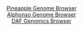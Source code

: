 <div id="Pineapple_Genome_Browser" align="center">
  <a href="https://igv.org/app/?sessionURL=blob:zZJdb5swGEb_i6VUm0QAQ4CAVE2kSz_XrQql6Ycq5IABJ2Az20BplP8.t9q0m1VqLjZN4sK8Mvh5js8WdJgLwigIgKVDR4cQaECUrI9Q3VT4K6qxAEGOKoE1wHGOOaYpBsEW5EhIFC..qC9LKRsRGAaRzbhGtGC6sHVUo2dGUS_0lNXGEasqtGIcScaFMeOoYwYpunGPV6hpdHW2rTtGhiQyUNWUjApmNJgWSa_.l_waJQWmrMZJ3VaSvAZIVB6VMdNz9ClcRmGaYiEu8HCWHYYXZ.GNPY_vT9yj._jb6TJ2lwcRKSiSLceHmxBaN44Fr8uRdeyGdzG5iHt5YkfT2eZsZH8.mD81hGNxCD04tSe.572gITTDT_9Ta_WQPZt33ciaCdV6fRsVV95lX9olm0.vz63JEHnsje47DVQsbZUNIC25F0BTs01Xcyx3_LKEU800fUWIMwKCh0cNSI7Sjdr.sAVyaJQzQODv7as.GmA8wxwEY980Pej7ljPxJqbvw522BS2v_h7e43jhe6YVWpab5KSSSugsEbQROqJU79JcL5735Hm5LlGkkJri9PS2mV4NJZvyzUketuvF_E2T1OGvl6iqvifTP3HvPUF0udpXuDsFJzp2Noti6a4ZGbyZPJJtH9EMDZs_ArJU3f3g5IzXSKr9aqJefxrXIU4QlWrQEUFWpCJyWCqOrAcBtGwlLkhZxZSJgBerD6ZmatAxP_4W1N497n4A">Pineapple Genome Browser</a>
</div>
<div id="Alphonso_Genome_Browser" align="center">
  <a href="https://igv.org/app/?sessionURL=blob:zZJdb9owGEb_iyWqTQr5JEkTCU2BlpZR2qkQWFtVkUmcYNWxU9tJoIj_PoM27aaTysWmSblwXjnx8xyfHWgQF5hREAJbt1zdsoAGxJq1M1hWBN3CEgkQ5pAIpAGOcsQRTREIdyCHQsL4_kZ9uZayEqFhYFl1S0gLpgtHhyV8YxS2Qk9ZaQwZIXDFOJSMC2PAYcMMXDTdFq1gVenqbEd3jQxKaEBSrRkVzKgQLZJW_S_5NUoKRFmJkrImEh8DJCqPypjpOfwSLWdRmiIhJmg7zvrRZBwtnMv48cobPsZ318vYW57NcEGhrDnqD3nHHsX3L5uOPdjOp3dxfT8lm_L1.6Lx5ajoOBdnl5sKcyT6lm.dO73Ad30FB9MMbf6n3urBp3aP3G1zm6nmq.107M_nBxZzWOGifrnA0bvdz8FeA4SltfIBpGvuh5apOaanubbXPSytc800A0WIMwzCp2cNSA7TF7X9aQfktlLWAIFe66NAGmA8QxyE3cA0fSsIbLfn98wgsPbaDtSc_D286tID37Qj2_aSHBOplM4SQSuhQ0r1Js314u1Eng.1vZRtg2fjG9SKCUFf63IU8WBwFf.BpQbU0ccrVEU_kuifmPeRILpcnaqbx2SeKtm8WmbZ0MoXk9u7uftw_S2.ttt3AR00Og1OzngJpdqvJur1p28N5BhSqQYNFniFCZbbpeLIWhBatqO0BSkjTHkIeLH6ZGqmZrnm5996Ovvn_Q8-">Alphonso Genome Browser</a>
</div>


<div id="DAF_Genomics_Browser" align="center">
  <a href="https://igv.org/app/?sessionURL=blob:tZFra9swFIb_i2D9ZDu.xY4NYZguTYO3uDTzsraUcGofXzZL8iR5aRby3ye8jsEujEEHkpA4l_fVeY7kMwrZckZi4lrO1HIcYhDZ8P0GaN_hGihKElfQSTSIwAoFsgJJfCQVSAX59Wtd2SjVy3gyKaEya2SctoW0pGdBb0o.qAZ1qulaQOELZ7CXVsGpTlYwga5vOJN8AkWBUpr2pEdW7_agj..x3dgSd3ToVDuq7rQJbay0KtBuW1bi41.M_AdlvdqXyXaTjPUpHlblPElXyTtvkd8ug_PbPLvc5sH2bNPWDNQgcE6zDzdwuFqm_sMFni9n7nrVLd7mwWVSv_BenS0e.1agnDuhM_P8KAxn5GSQjheDRkCKRjix4xuhOzNc3zefrt400DMQvCXx3b1BlIDio06_OxJ16DUoIvHTMDIzCBclChKbkW2HThS5Uz_07ShyTsaRDKJ7ZpIX.XUU2m7iuoH1AFTrV203jk8L_Rp8Low_ddb7XzFNYcnS7Ga1CNCug.x9FrxJi3x9NaD_W0yRdv_Hb1VcUFA69O35BAU6rUaRqR9UvNP96Ss-">DAF Genomics Browser</a>
</div>
